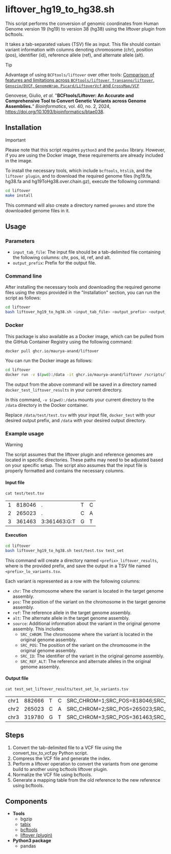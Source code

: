 # liftover_hg19_to_hg38.sh

This script performs the conversion of genomic coordinates from Human Genome version 19 (hg19) to version 38 (hg38) using the liftover plugin from bcftools.

It takes a tab-separated values (TSV) file as input. This file should contain variant information with columns denoting chromosome (chr), position (pos), identifier (id), reference allele (ref), and alternate allele (alt).

> [!TIP]
> Advantage of using `BCFtools/liftover` over other tools: [Comparison of features and limitations across `BCFtools/liftover`, `Transanno/liftover`, `Genozip/DVCF`, `GenomeWrap`, `Picard/LiftoverVcf` and `CrossMap/VCF`](https://academic.oup.com/view-large/438467641)
>
> Genovese, Giulio, _et al._ "**BCFtools/Liftover: An Accurate and Comprehensive Tool to Convert Genetic Variants across Genome Assemblies.**" _Bioinformatics_, vol. 40, no. 2, 2024, <https://doi.org/10.1093/bioinformatics/btae038>.

## Installation

> [!IMPORTANT]
> Please note that this script requires `python3` and the `pandas` library. However, if you are using the Docker image, these requirements are already included in the image.

To install the necessary tools, which include `bcftools`, `htslib`, and the `liftover plugin`, and to download the required genome files (hg19.fa, hg38.fa and hg19ToHg38.over.chain.gz), execute the following command:

``` bash
cd liftover
make install
```

This command will also create a directory named `genomes` and store the downloaded genome files in it.

## Usage

### Parameters

- `input_tab_file`: The input file should be a tab-delimited file containing the following columns: chr, pos, id, ref, and alt.
- `output_prefix`: Prefix for the output file.

### Command line

After installing the necessary tools and downloading the required genome files using the steps provided in the "Installation" section, you can run the script as follows:

``` bash
cd liftover
bash liftover_hg19_to_hg38.sh <input_tab_file> <output_prefix> <output_directory>
```

### Docker

This package is also available as a Docker image, which can be pulled from the GitHub Container Registry using the following command:

``` bash
docker pull ghcr.io/maurya-anand/liftover
```

You can run the Docker image as follows:

``` bash
cd liftover
docker run -v $(pwd):/data -it ghcr.io/maurya-anand/liftover /scripts/liftover_hg19_to_hg38.sh /data/test/test.tsv docker_test /data
```

The output from the above command will be saved in a directory named `docker_test_liftover_results` in your current directory.

In this command, `-v $(pwd):/data` mounts your current directory to the `/data` directory in the Docker container.

Replace `/data/test/test.tsv` with your input file, `docker_test` with your desired output prefix, and `/data` with your desired output directory.

### Example usage

> [!WARNING]
> The script assumes that the liftover plugin and reference genomes are located in specific directories. These paths may need to be adjusted based on your specific setup. The script also assumes that the input file is properly formatted and contains the necessary columns.

#### Input file

`cat test/test.tsv`

|     |        |              |     |     |
|-----|--------|--------------|-----|-----|
| 1   | 818046 | .            | T   | C   |
| 2   | 265023 | .            | C   | A   |
| 3   | 361463 | 3:361463:G:T | G   | T   |

#### Execution

``` bash
cd liftover
bash liftover_hg19_to_hg38.sh test/test.tsv test_set
```

This command will create a directory named `<prefix>_liftover_results`, where <prefix> is the provided prefix, and save the output in a TSV file named `<prefix>_lo_variants.tsv`.

Each variant is represented as a row with the following columns:

- `chr`: The chromosome where the variant is located in the target genome assembly.
- `pos`: The position of the variant on the chromosome in the target genome assembly.
- `ref`: The reference allele in the target genome assembly.
- `alt`: The alternate allele in the target genome assembly.
- `source`: Additional information about the variant in the original genome assembly. This includes:
  - `SRC_CHROM`: The chromosome where the variant is located in the original genome assembly.
  - `SRC_POS`: The position of the variant on the chromosome in the original genome assembly.
  - `SRC_ID`: The identifier of the variant in the original genome assembly.
  - `SRC_REF_ALT`: The reference and alternate alleles in the original genome assembly.

#### Output file

`cat test_set_liftover_results/test_set_lo_variants.tsv`

|      |        |     |     |                                                                |
|-------|---------|------|------|----------------------------------------|
| chr1 | 882666 | T   | C   | SRC_CHROM=1;SRC_POS=818046;SRC_ID=.;SRC_REF_ALT=T,C            |
| chr2 | 265023 | C   | A   | SRC_CHROM=2;SRC_POS=265023;SRC_ID=.;SRC_REF_ALT=C,A            |
| chr3 | 319780 | G   | T   | SRC_CHROM=3;SRC_POS=361463;SRC_ID=3:361463:G:T;SRC_REF_ALT=G,T |

## Steps

1. Convert the tab-delimited file to a VCF file using the convert_tsv_to_vcf.py Python script.
1. Compress the VCF file and generate the index.
1. Perform a liftover operation to convert the variants from one genome build to another using bcftools liftover plugin.
1. Normalize the VCF file using bcftools.
1. Generate a mapping table from the old reference to the new reference using bcftools.

## Components

- **Tools**
  - bgzip
  - [tabix](https://doi.org/10.1093/bioinformatics/btq671)
  - [bcftools](https://doi.org/10.1093/gigascience/giab008)
  - [liftover (plugin)](https://github.com/freeseek/score)
- **Python3 package**
  - pandas
